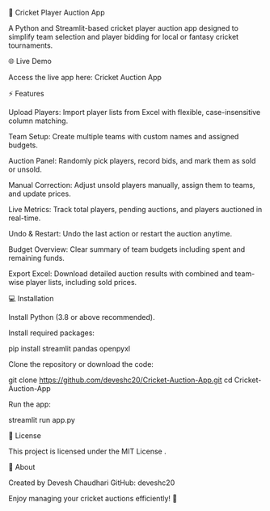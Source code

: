 🏏 Cricket Player Auction App

A Python and Streamlit-based cricket player auction app designed to simplify team selection and player bidding for local or fantasy cricket tournaments.

🌐 Live Demo

Access the live app here: Cricket Auction App

⚡ Features

Upload Players: Import player lists from Excel with flexible, case-insensitive column matching.

Team Setup: Create multiple teams with custom names and assigned budgets.

Auction Panel: Randomly pick players, record bids, and mark them as sold or unsold.

Manual Correction: Adjust unsold players manually, assign them to teams, and update prices.

Live Metrics: Track total players, pending auctions, and players auctioned in real-time.

Undo & Restart: Undo the last action or restart the auction anytime.

Budget Overview: Clear summary of team budgets including spent and remaining funds.

Export Excel: Download detailed auction results with combined and team-wise player lists, including sold prices.

💻 Installation

Install Python (3.8 or above recommended).

Install required packages:

pip install streamlit pandas openpyxl


Clone the repository or download the code:

git clone https://github.com/deveshc20/Cricket-Auction-App.git
cd Cricket-Auction-App


Run the app:

streamlit run app.py

📄 License

This project is licensed under the MIT License
.

👤 About

Created by Devesh Chaudhari
GitHub: deveshc20

Enjoy managing your cricket auctions efficiently! 🎉
